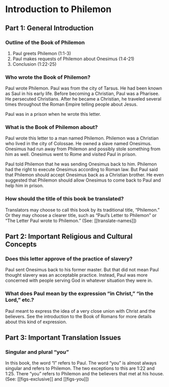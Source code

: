 # Introduction to Philemon
## Part 1: General Introduction

### Outline of the Book of Philemon

1. Paul greets Philemon (1:1-3)
1. Paul makes requests of Philemon about Onesimus (1:4-21)
1. Conclusion (1:22-25)

### Who wrote the Book of Philemon?

Paul wrote Philemon. Paul was from the city of Tarsus. He had been known as Saul in his early life. Before becoming a Christian, Paul was a Pharisee. He persecuted Christians. After he became a Christian, he traveled several times throughout the Roman Empire telling people about Jesus.

Paul was in a prison when he wrote this letter.

### What is the Book of Philemon about?

Paul wrote this letter to a man named Philemon. Philemon was a Christian who lived in the city of Colossae. He owned a slave named Onesimus. Onesimus had run away from Philemon and possibly stole something from him as well. Onesimus went to Rome and visited Paul in prison.

Paul told Philemon that he was sending Onesimus back to him. Philemon had the right to execute Onesimus according to Roman law. But Paul said that Philemon should accept Onesimus back as a Christian brother. He even suggested that Philemon should allow Onesimus to come back to Paul and help him in prison.

### How should the title of this book be translated?

Translators may choose to call this book by its traditional title, “Philemon.” Or they may choose a clearer title, such as “Paul’s Letter to Philemon” or “The Letter Paul wrote to Philemon.” (See: [[translate-names]])

## Part 2: Important Religious and Cultural Concepts

### Does this letter approve of the practice of slavery?

Paul sent Onesimus back to his former master. But that did not mean Paul thought slavery was an acceptable practice. Instead, Paul was more concerned with people serving God in whatever situation they were in.

### What does Paul mean by the expression “in Christ,” “in the Lord,” etc.?

Paul meant to express the idea of a very close union with Christ and the believers. See the introduction to the Book of Romans for more details about this kind of expression.

## Part 3: Important Translation Issues

### Singular and plural “you”

In this book, the word “I” refers to Paul. The word “you” is almost always singular and refers to Philemon. The two exceptions to this are 1:22 and 1:25. There “you” refers to Philemon and the believers that met at his house. (See: [[figs-exclusive]] and [[figs-you]])